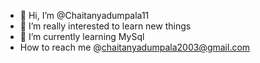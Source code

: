 - 👋 Hi, I’m @Chaitanyadumpala11
- 👀 I’m really interested to learn new things 
- 🌱 I’m currently learning MySql
-  How to reach me @chaitanyadumpala2003@gmail.com


<!---
Chaitanyadumpala11/Chaitanyadumpala11 is a ✨ special ✨ repository because its `README.md` (this file) appears on your GitHub profile.
You can click the Preview link to take a look at your changes.
--->
